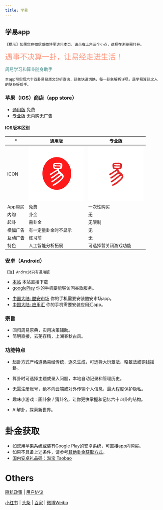 ```yaml
---
title: 学易
---
```

## 学易app

```
【提示】如果您在微信或微博里访问本页，请点右上角三个小点，选择在浏览器打开。
```
<font color="#FF9980" size=5>遇事不决算一卦，让易经走进生活！</font>

<font color="#468C8C">周易学习和算卦随身助手</font>
````
本app可实现六十四卦易经原文分析查询，卦象快速切换，每一卦象解析详尽。是学易算卦之人的随身好帮手。
````

### 苹果（IOS）商店（app store）
- [通用版](https://apps.apple.com/cn/app/学易/id1533516434) 免费
- [专业版](https://apps.apple.com/cn/app/学易专业版/id1536854357) 无内购无广告

#### IOS版本区别

|   *   | 通用版 | 专业版 |
| ---------- | --- | --- |
|  ICON   | ![avatar](/img/180.png) | ![avatar](/img/180-pro.png) |
| App购买    | 免费 | 一次性购买 |
| 内购    | 卦金 | 无 |
| 起卦 | 需卦金 | 无限制 |
| 横幅广告 | 有一定量卦金时不显示 | 无 |
| 互动广告 | 练习前 | 无 |
| 特色 | 人工智能分析拓展 | 可选择暂关闭游戏功能 |

### 安卓（Android）
```
【注】Android只有通用版
```
- [本站](./release/app-arm64-v8a-release-3.6.8.apk) 本站直接下载
- [googlePlay](https://play.google.com/store/apps/details?id=me.suhe.yi) 你的手机要能够访问谷歌服务。
<!-- - [apkpure](https://apkpure.com/yi/me.suhe.yi) apkpure市场 -->
- [中国大陆: 酷安市场](https://www.coolapk.com/apk/168854) 你的手机需要安装酷安市场app。
- [中国大陆: 应用汇](http://www.appchina.com/app/me.suhe.yi) 你的手机需要安装应用汇app。
<!-- - [中国大陆: 腾讯应用宝](https://a.app.qq.com/o/simple.jsp?pkgname=me.suhe.yi) 你的手机需要先安装应用宝app。 -->

### 宗旨
- 回归周易原典，实用决策辅助。
- 简明直接，去芜存精，上溯春秋古风。

### 功能特点

- 起卦方式严格遵循易经传统，逐爻生成，可选择大衍筮法、略筮法或铜钱摇卦。

- 算卦时可选择主题或录入问题，本地自动记录和管理历史。

- 无需注册账号，绝不向云端或对外传输个人信息，最大程度保护隐私。

- 趣味小游戏：画卦象 / 猜卦名，让你更快掌握和记忆六十四卦的结构。

- AI解卦，探索新世界。

<!-- 
[Twitter](https://twitter.com/alansuhe1)|[Facebook](https://www.facebook.com/profile.php?id=100068784282736)|
[Instagram](https://www.instagram.com/alan.suhe)|[Tiktok](https://www.tiktok.com/@yiappalan) -->

# 卦金获取
- 如您用苹果系统或装有Google Play的安卓系统，可直接app内购买。
- 如果不具备上述条件，请参考[其他卦金获取方式](yi-get-guajin-cn.md)。
- [国内安卓礼品码：淘宝 Taobao](https://i3cf4g4wrztdx9i5dsanog0wq1cfh96.taobao.com)

# Others
[隐私政策](yi-private-info.md) | [用户协议](yi-contract-info.md)

[小红书](https://www.xiaohongshu.com/user/profile/61b54f21000000001000e120) | [头条](https://www.toutiao.com/c/user/token/MS4wLjABAAAAbmc2FGMa1bDTZB9Vn_2mM64CyUnkV1rMP3uVAsWdTHc) | [百家](https://author.baidu.com/home?context=%7B%22app_id%22%3A1752789951191650%7D) | [微博Weibo](https://weibo.com/vivotown)